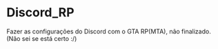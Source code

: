 # Discord_RP
Fazer as configurações do Discord com o GTA RP(MTA), não finalizado. (Não sei se está certo :/) 
